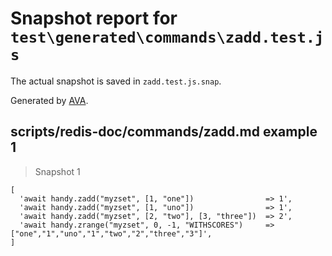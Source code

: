# Snapshot report for `test\generated\commands\zadd.test.js`

The actual snapshot is saved in `zadd.test.js.snap`.

Generated by [AVA](https://ava.li).

## scripts/redis-doc/commands/zadd.md example 1

> Snapshot 1

    [
      'await handy.zadd("myzset", [1, "one"])                => 1',
      'await handy.zadd("myzset", [1, "uno"])                => 1',
      'await handy.zadd("myzset", [2, "two"], [3, "three"])  => 2',
      'await handy.zrange("myzset", 0, -1, "WITHSCORES")     => ["one","1","uno","1","two","2","three","3"]',
    ]

